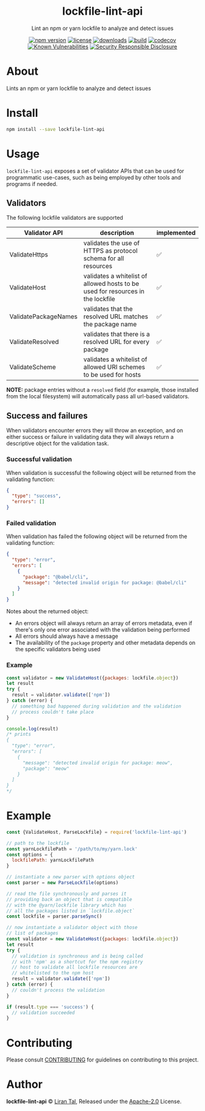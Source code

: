 <p align="center"><h1 align="center">
  lockfile-lint-api
</h1>

<p align="center">
  Lint an npm or yarn lockfile to analyze and detect issues
</p>

<p align="center">
  <a href="https://www.npmjs.org/package/lockfile-lint-api"><img src="https://badgen.net/npm/v/lockfile-lint-api" alt="npm version"/></a>
  <a href="https://www.npmjs.org/package/lockfile-lint-api"><img src="https://badgen.net/npm/license/lockfile-lint-api" alt="license"/></a>
  <a href="https://www.npmjs.org/package/lockfile-lint-api"><img src="https://badgen.net/npm/dt/lockfile-lint-api" alt="downloads"/></a>
  <a href="https://travis-ci.org/lirantal/lockfile-lint"><img src="https://badgen.net/travis/lirantal/lockfile-lint" alt="build"/></a>
  <a href="https://codecov.io/gh/lirantal/lockfile-lint"><img src="https://badgen.net/codecov/c/github/lirantal/lockfile-lint" alt="codecov"/></a>
<a href="https://snyk.io/test/npm/lockfile-lint-api"><img src="https://snyk.io/test/npm/lockfile-lint-api/badge.svg" alt="Known Vulnerabilities" data-canonical-src="https://snyk.io/test/npm/lockfile-lint-api" style="max-width:100%;"></a>
  <a href="https://github.com/nodejs/security-wg/blob/master/processes/responsible_disclosure_template.md"><img src="https://img.shields.io/badge/Security-Responsible%20Disclosure-yellow.svg" alt="Security Responsible Disclosure" /></a>
</p>

# About

Lints an npm or yarn lockfile to analyze and detect issues

# Install

```bash
npm install --save lockfile-lint-api
```

# Usage

`lockfile-lint-api` exposes a set of validator APIs that can be used for programmatic use-cases, such as being employed by other tools and programs if needed.

## Validators

The following lockfile validators are supported

| Validator API        | description                                                                     | implemented |
| -------------------- | ------------------------------------------------------------------------------- | ----------- |
| ValidateHttps        | validates the use of HTTPS as protocol schema for all resources                 | ✅          |
| ValidateHost         | validates a whitelist of allowed hosts to be used for resources in the lockfile | ✅          |
| ValidatePackageNames | validates that the resolved URL matches the package name                        | ✅          |
| ValidateResolved     | validates that there is a resolved URL for every package                        | ✅          |
| ValidateScheme       | validates a whitelist of allowed URI schemes to be used for hosts               | ✅          |

**NOTE:** package entries without a `resolved` field (for example, those installed from the local filesystem) will automatically pass all url-based validators.

## Success and failures

When validators encounter errors they will throw an exception, and on either success or failure in validating data they will always return a descriptive object for the validation task.

### Successful validation

When validation is successful the following object will be returned from the validating function:

```json
{
  "type": "success",
  "errors": []
}
```

### Failed validation

When validation has failed the following object will be returned from the validating function:

```json
{
  "type": "error",
  "errors": [
    {
      "package": "@babel/cli",
      "message": "detected invalid origin for package: @babel/cli"
    }
  ]
}
```

Notes about the returned object:

- An errors object will always return an array of errors metadata, even if there's only one error associated with the validation being performed
- All errors should always have a message
- The availability of the `package` property and other metadata depends on the specific validators being used

### Example

```js
const validator = new ValidateHost({packages: lockfile.object})
let result
try {
  result = validator.validate(['npm'])
} catch (error) {
  // something bad happened during validation and the validation
  // process couldn't take place
}

console.log(result)
/* prints
{
  "type": "error",
  "errors": [
    {
      "message": "detected invalid origin for package: meow",
      "package": "meow"
    }
  ]
}
*/
```

# Example

```js
const {ValidateHost, ParseLockfile} = require('lockfile-lint-api')

// path to the lockfile
const yarnLockfilePath = '/path/to/my/yarn.lock'
const options = {
  lockfilePath: yarnLockfilePath
}

// instantiate a new parser with options object
const parser = new ParseLockfile(options)

// read the file synchronously and parses it
// providing back an object that is compatible
// with the @yarn/lockfile library which has
// all the packages listed in `lockfile.object`
const lockfile = parser.parseSync()

// now instantiate a validator object with those
// list of packages
const validator = new ValidateHost({packages: lockfile.object})
let result
try {
  // validation is synchronous and is being called
  // with 'npm' as a shortcut for the npm registry
  // host to validate all lockfile resources are
  // whitelisted to the npm host
  result = validator.validate(['npm'])
} catch (error) {
  // couldn't process the validation
}

if (result.type === 'success') {
  // validation succeeded
}
```

# Contributing

Please consult [CONTRIBUTING](../../CONTRIBUTING.md) for guidelines on contributing to this project.

# Author

**lockfile-lint-api** © [Liran Tal](https://github.com/lirantal), Released under the [Apache-2.0](./LICENSE) License.
